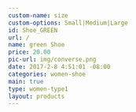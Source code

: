 ```yaml
---
custom-name: size
custom-options: Small|Medium|Large
id: Shoe_GREEN
url: /
name: green Shoe
price: 20.00
pic-url: img/converse.png
date: 2017-2-8 4:51:01 -08:00
categories: women-shoe
main: true
type: women-type1
layout: products
---
```

